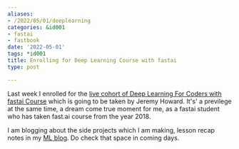 ```yaml
---
aliases:
- /2022/05/01/deeplearning
categories: &id001
- fastai
- fastbook
date: '2022-05-01'
tags: *id001
title: Enrolling for Deep Learning Course with fastai
type: post

---
```


Last week I enrolled for the [live cohort of Deep Learning For Coders with fastai Course](https://itee.uq.edu.au/event/2022/practical-deep-learning-coders-uq-fastai)
which is going to be taken by Jeremy Howard. It's' a previlege at the same time, a dream come true moment for me, as a fastai student
who has taken fast.ai course from the year 2018.

I am blogging about the side projects which I am making, lesson recap notes in my [ML blog](https://kurianbenoy.com/ml-blog/). Do check that space in
coming days.
